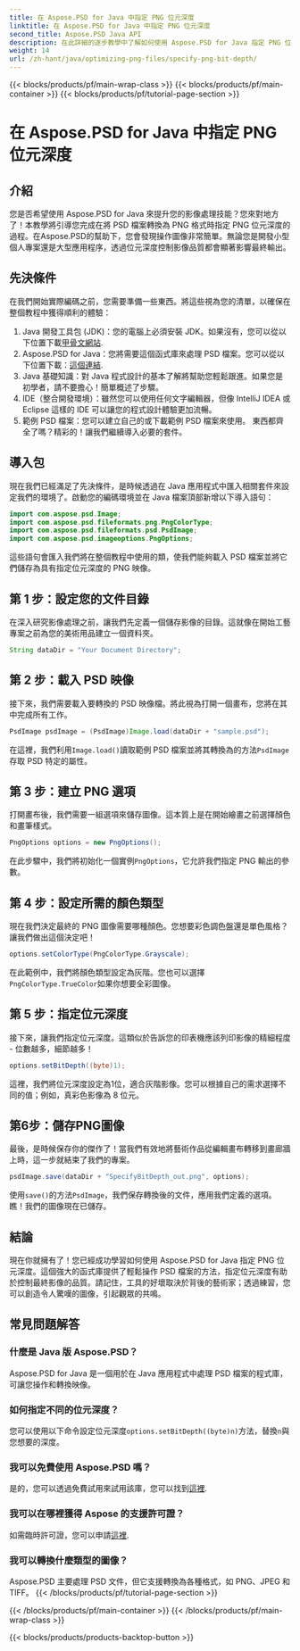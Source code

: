 ```yaml
---
title: 在 Aspose.PSD for Java 中指定 PNG 位元深度
linktitle: 在 Aspose.PSD for Java 中指定 PNG 位元深度
second_title: Aspose.PSD Java API
description: 在此詳細的逐步教學中了解如何使用 Aspose.PSD for Java 指定 PNG 位元深度。
weight: 14
url: /zh-hant/java/optimizing-png-files/specify-png-bit-depth/
---
```


{{< blocks/products/pf/main-wrap-class >}}
{{< blocks/products/pf/main-container >}}
{{< blocks/products/pf/tutorial-page-section >}}

# 在 Aspose.PSD for Java 中指定 PNG 位元深度

## 介紹
您是否希望使用 Aspose.PSD for Java 來提升您的影像處理技能？您來對地方了！本教學將引導您完成在將 PSD 檔案轉換為 PNG 格式時指定 PNG 位元深度的過程。在Aspose.PSD的幫助下，您會發現操作圖像非常簡單。無論您是開發小型個人專案還是大型應用程序，透過位元深度控制影像品質都會顯著影響最終輸出。
## 先決條件
在我們開始實際編碼之前，您需要準備一些東西。將這些視為您的清單，以確保在整個教程中獲得順利的體驗：
1.  Java 開發工具包 (JDK)：您的電腦上必須安裝 JDK。如果沒有，您可以從以下位置下載[甲骨文網站](https://www.oracle.com/java/technologies/javase-jdk11-downloads.html).
2. Aspose.PSD for Java：您將需要這個函式庫來處理 PSD 檔案。您可以從以下位置下載：[這個連結](https://releases.aspose.com/psd/java/).
3. Java 基礎知識：對 Java 程式設計的基本了解將幫助您輕鬆跟進。如果您是初學者，請不要擔心！簡單概述了步驟。
4. IDE（整合開發環境）：雖然您可以使用任何文字編輯器，但像 IntelliJ IDEA 或 Eclipse 這樣的 IDE 可以讓您的程式設計體驗更加流暢。
5. 範例 PSD 檔案：您可以建立自己的或下載範例 PSD 檔案來使用。
東西都齊全了嗎？精彩的！讓我們繼續導入必要的套件。
## 導入包
現在我們已經滿足了先決條件，是時候透過在 Java 應用程式中匯入相關套件來設定我們的環境了。啟動您的編碼環境並在 Java 檔案頂部新增以下導入語句：
```java
import com.aspose.psd.Image;
import com.aspose.psd.fileformats.png.PngColorType;
import com.aspose.psd.fileformats.psd.PsdImage;
import com.aspose.psd.imageoptions.PngOptions;
```
這些語句會匯入我們將在整個教程中使用的類，使我們能夠載入 PSD 檔案並將它們儲存為具有指定位元深度的 PNG 映像。
## 第 1 步：設定您的文件目錄
在深入研究影像處理之前，讓我們先定義一個儲存影像的目錄。這就像在開始工藝專案之前為您的美術用品建立一個資料夾。
```java
String dataDir = "Your Document Directory";
```
## 第 2 步：載入 PSD 映像
接下來，我們需要載入要轉換的 PSD 映像檔。將此視為打開一個畫布，您將在其中完成所有工作。
```java
PsdImage psdImage = (PsdImage)Image.load(dataDir + "sample.psd");
```
在這裡，我們利用`Image.load()`讀取範例 PSD 檔案並將其轉換為的方法`PsdImage`存取 PSD 特定的屬性。
## 第 3 步：建立 PNG 選項
打開畫布後，我們需要一組選項來儲存圖像。這本質上是在開始繪畫之前選擇顏色和畫筆樣式。
```java
PngOptions options = new PngOptions();
```
在此步驟中，我們將初始化一個實例`PngOptions`，它允許我們指定 PNG 輸出的參數。
## 第 4 步：設定所需的顏色類型
現在我們決定最終的 PNG 圖像需要哪種顏色。您想要彩色調色盤還是單色風格？讓我們做出這個決定吧！
```java
options.setColorType(PngColorType.Grayscale);
```
在此範例中，我們將顏色類型設定為灰階。您也可以選擇`PngColorType.TrueColor`如果你想要全彩圖像。
## 第 5 步：指定位元深度
接下來，讓我們指定位元深度。這類似於告訴您的印表機應該列印影像的精細程度 - 位數越多，細節越多！
```java
options.setBitDepth((byte)1);
```
這裡，我們將位元深度設定為1位，適合灰階影像。您可以根據自己的需求選擇不同的值；例如，真彩色影像為 8 位元。
## 第6步：儲存PNG圖像
最後，是時候保存你的傑作了！當我們有效地將藝術作品從編輯畫布轉移到畫廊牆上時，這一步就結束了我們的專案。
```java
psdImage.save(dataDir + "SpecifyBitDepth_out.png", options);
```
使用`save()`的方法`PsdImage`，我們保存轉換後的文件，應用我們定義的選項。瞧！我們的圖像現在已儲存。
## 結論
現在你就擁有了！您已經成功學習如何使用 Aspose.PSD for Java 指定 PNG 位元深度。這個強大的函式庫提供了輕鬆操作 PSD 檔案的方法，指定位元深度有助於控制最終影像的品質。請記住，工具的好壞取決於背後的藝術家；透過練習，您可以創造令人驚嘆的圖像，引起觀眾的共鳴。
## 常見問題解答
### 什麼是 Java 版 Aspose.PSD？
Aspose.PSD for Java 是一個用於在 Java 應用程式中處理 PSD 檔案的程式庫，可讓您操作和轉換映像。
### 如何指定不同的位元深度？
您可以使用以下命令設定位元深度`options.setBitDepth((byte)n)`方法，替換`n`與您想要的深度。
### 我可以免費使用 Aspose.PSD 嗎？
是的，您可以透過免費試用來試用該庫，您可以找到[這裡](https://releases.aspose.com/).
### 我可以在哪裡獲得 Aspose 的支援許可證？
如需臨時許可證，您可以申請[這裡](https://purchase.aspose.com/temporary-license/).
### 我可以轉換什麼類型的圖像？
Aspose.PSD 主要處理 PSD 文件，但它支援轉換為各種格式，如 PNG、JPEG 和 TIFF。
{{< /blocks/products/pf/tutorial-page-section >}}

{{< /blocks/products/pf/main-container >}}
{{< /blocks/products/pf/main-wrap-class >}}

{{< blocks/products/products-backtop-button >}}
